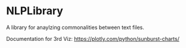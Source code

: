 # NLPLibrary
A library for anaylzing commonalities between text files.



Documentation for 3rd Viz:
https://plotly.com/python/sunburst-charts/